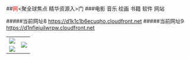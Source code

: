 ##<font color=red>网</font><聚全球焦点 精华资源入>门
###电影 音乐 绘画 书籍 软件 网站

#####当前网址8 https://d1k1c1b6ecuqho.cloudfront.net
#####当前网址9 https://d1nflejuilwrpw.cloudfront.net

<table>
  <tr>
    <td><a href="https://d1k1c1b6ecuqho.cloudfront.net/ogUP.aspx?name=DKC.mp4&count=11" target="_blank"><img src="https://d1k1c1b6ecuqho.cloudfront.net/Up/DKC.jpg" /></a></td>
    <td rowspan=2><a href="https://d1k1c1b6ecuqho.cloudfront.net/ogUP.aspx?name=WJ.mp4" target="_blank"><img src="https://d1k1c1b6ecuqho.cloudfront.net/Up/WJ.jpg" /></a></td>
  </tr>
  <tr>
    <td><a href="https://d1k1c1b6ecuqho.cloudfront.net/ogUP.aspx?name=BYWXY.mp4" target="_blank"><img src="https://d1k1c1b6ecuqho.cloudfront.net/Up/BYWXY.jpg" /></a></td>
  </tr>
</table>
